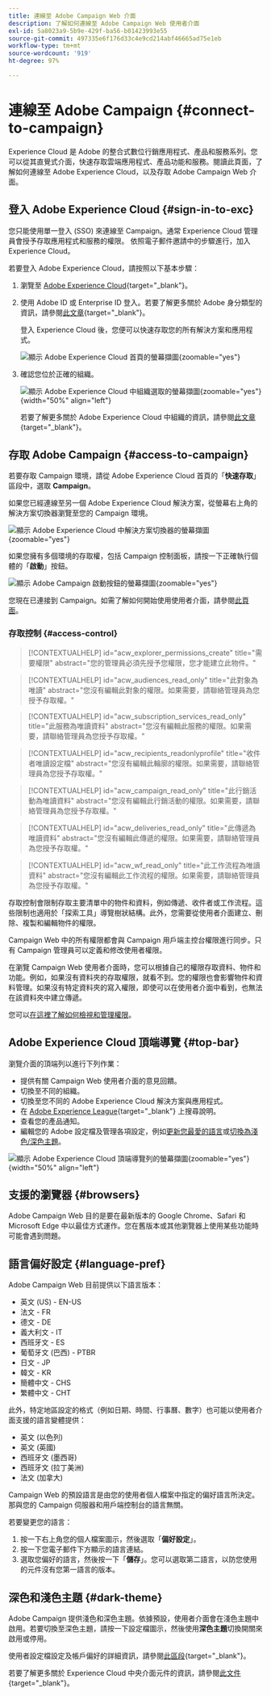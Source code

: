 ```yaml
---
title: 連線至 Adobe Campaign Web 介面
description: 了解如何連線至 Adobe Campaign Web 使用者介面
exl-id: 5a8023a9-5b9e-429f-ba56-b01423993e55
source-git-commit: 497335e6f176d33c4e9cd214abf46665ad75e1eb
workflow-type: tm+mt
source-wordcount: '919'
ht-degree: 97%

---
```


# 連線至 Adobe Campaign {#connect-to-campaign}

Experience Cloud 是 Adobe 的整合式數位行銷應用程式、產品和服務系列。您可以從其直覺式介面，快速存取雲端應用程式、產品功能和服務。閱讀此頁面，了解如何連線至 Adobe Experience Cloud，以及存取 Adobe Campaign Web 介面。

## 登入 Adobe Experience Cloud {#sign-in-to-exc}

您只能使用單一登入 (SSO) 來連線至 Campaign。通常 Experience Cloud 管理員會授予存取應用程式和服務的權限。 依照電子郵件邀請中的步驟進行，加入 Experience Cloud。

若要登入 Adobe Experience Cloud，請按照以下基本步驟：

1. 瀏覽至 [Adobe Experience Cloud](https://experience.adobe.com/){target="_blank"}。

1. 使用 Adobe ID 或 Enterprise ID 登入。若要了解更多關於 Adobe 身分類型的資訊，請參閱[此文章](https://helpx.adobe.com/tw/enterprise/using/identity.html){target="_blank"}。

   登入 Experience Cloud 後，您便可以快速存取您的所有解決方案和應用程式。

   ![顯示 Adobe Experience Cloud 首頁的螢幕擷圖](assets/exc-home.png){zoomable="yes"}

1. 確認您位於正確的組織。

   ![顯示 Adobe Experience Cloud 中組織選取的螢幕擷圖](assets/exc-orgs.png){zoomable="yes"}{width="50%" align="left"}

   若要了解更多關於 Adobe Experience Cloud 中組織的資訊，請參閱[此文章](https://experienceleague.adobe.com/docs/core-services/interface/administration/organizations.html?lang=zh-hant){target="_blank"}。

## 存取 Adobe Campaign {#access-to-campaign}

若要存取 Campaign 環境，請從 Adobe Experience Cloud 首頁的「**快速存取**」區段中，選取 **Campaign**。

如果您已經連線至另一個 Adobe Experience Cloud 解決方案，從螢幕右上角的解決方案切換器瀏覽至您的 Campaign 環境。

![顯示 Adobe Experience Cloud 中解決方案切換器的螢幕擷圖](assets/solution-switcher.png){zoomable="yes"}

如果您擁有多個環境的存取權，包括 Campaign 控制面板，請按一下正確執行個體的「**啟動**」按鈕。

![顯示 Adobe Campaign 啟動按鈕的螢幕擷圖](assets/launch-campaign.png){zoomable="yes"}

您現在已連接到 Campaign。如需了解如何開始使用使用者介面，請參閱[此頁面](user-interface.md)。

### 存取控制 {#access-control}

>[!CONTEXTUALHELP]
>id="acw_explorer_permissions_create"
>title="需要權限"
>abstract="您的管理員必須先授予您權限，您才能建立此物件。"

>[!CONTEXTUALHELP]
>id="acw_audiences_read_only"
>title="此對象為唯讀"
>abstract="您沒有編輯此對象的權限。如果需要，請聯絡管理員為您授予存取權。"

>[!CONTEXTUALHELP]
>id="acw_subscription_services_read_only"
>title="此服務為唯讀資料"
>abstract="您沒有編輯此服務的權限。如果需要，請聯絡管理員為您授予存取權。"

>[!CONTEXTUALHELP]
>id="acw_recipients_readonlyprofile"
>title="收件者唯讀設定檔"
>abstract="您沒有編輯此輪廓的權限。如果需要，請聯絡管理員為您授予存取權。"

>[!CONTEXTUALHELP]
>id="acw_campaign_read_only"
>title="此行銷活動為唯讀資料"
>abstract="您沒有編輯此行銷活動的權限。如果需要，請聯絡管理員為您授予存取權。"

>[!CONTEXTUALHELP]
>id="acw_deliveries_read_only"
>title="此傳遞為唯讀資料"
>abstract="您沒有編輯此傳遞的權限。如果需要，請聯絡管理員為您授予存取權。"

>[!CONTEXTUALHELP]
>id="acw_wf_read_only"
>title="此工作流程為唯讀資料"
>abstract="您沒有編輯此工作流程的權限。如果需要，請聯絡管理員為您授予存取權。"

存取控制會限制存取主要清單中的物件和資料，例如傳遞、收件者或工作流程。這些限制也適用於「探索工具」導覽樹狀結構。此外，您需要從使用者介面建立、刪除、複製和編輯物件的權限。

Campaign Web 中的所有權限都會與 Campaign 用戶端主控台權限進行同步。只有 Campaign 管理員可以定義和修改使用者權限。

在瀏覽 Campaign Web 使用者介面時，您可以根據自己的權限存取資料、物件和功能。例如，如果沒有資料夾的存取權限，就看不到。您的權限也會影響物件和資料管理。如果沒有特定資料夾的寫入權限，即使可以在使用者介面中看到，也無法在該資料夾中建立傳遞。

您可以[在這裡了解如何檢視和管理權限](permissions.md)。

## Adobe Experience Cloud 頂端導覽 {#top-bar}

瀏覽介面的頂端列以進行下列作業：

* 提供有關 Campaign Web 使用者介面的意見回饋。
* 切換至不同的組織。
* 切換至您不同的 Adobe Experience Cloud 解決方案與應用程式。
* 在 [Adobe Experience League](https://experienceleague.adobe.com/docs/?lang=zh-hant){target="_blank"} 上搜尋說明。
* 查看您的產品通知。
* 編輯您的 Adobe 設定檔及管理各項設定，例如[更新您最愛的語言](#language-pref)或[切換為淺色/深色主題](#dark-theme)。

![顯示 Adobe Experience Cloud 頂端導覽列的螢幕擷圖](assets/do-not-localize/unified-shell.png){zoomable="yes"}{width="50%" align="left"}

## 支援的瀏覽器 {#browsers}

Adobe Campaign Web 目的是要在最新版本的 Google Chrome、Safari 和 Microsoft Edge 中以最佳方式運作。您在舊版本或其他瀏覽器上使用某些功能時可能會遇到問題。

## 語言偏好設定 {#language-pref}

Adobe Campaign Web 目前提供以下語言版本：

* 英文 (US) - EN-US
* 法文 - FR
* 德文 - DE
* 義大利文 - IT
* 西班牙文 - ES
* 葡萄牙文 (巴西) - PTBR
* 日文 - JP
* 韓文 - KR
* 簡體中文 - CHS
* 繁體中文 - CHT

此外，特定地區設定的格式（例如日期、時間、行事曆、數字）也可能以使用者介面支援的語言變體提供：

* 英文 (以色列)
* 英文 (英國)
* 西班牙文 (墨西哥)
* 西班牙文 (拉丁美洲)
* 法文 (加拿大)

Campaign Web 的預設語言是由您的使用者個人檔案中指定的偏好語言所決定。那與您的 Campaign 伺服器和用戶端控制台的語言無關。

若要變更您的語言：

1. 按一下右上角您的個人檔案圖示，然後選取「**偏好設定**」。
1. 按一下您電子郵件下方顯示的語言連結。
1. 選取您偏好的語言，然後按一下「**儲存**」。您可以選取第二語言，以防您使用的元件沒有您第一語言的版本。


## 深色和淺色主題 {#dark-theme}

Adobe Campaign 提供淺色和深色主題。依據預設，使用者介面會在淺色主題中啟用。若要切換至深色主題，請按一下設定檔圖示，然後使用&#x200B;**深色主題**&#x200B;切換開關來啟用或停用。

使用者設定檔設定及帳戶偏好的詳細資訊，請參閱[此區段](https://experienceleague.adobe.com/docs/core-services/interface/experience-cloud.html?lang=zh-hant#preferences){target="_blank"}。

若要了解更多關於 Experience Cloud 中央介面元件的資訊，請參閱[此文件](https://experienceleague.adobe.com/docs/core-services/interface/experience-cloud.html?lang=zh-hant){target="_blank"}。